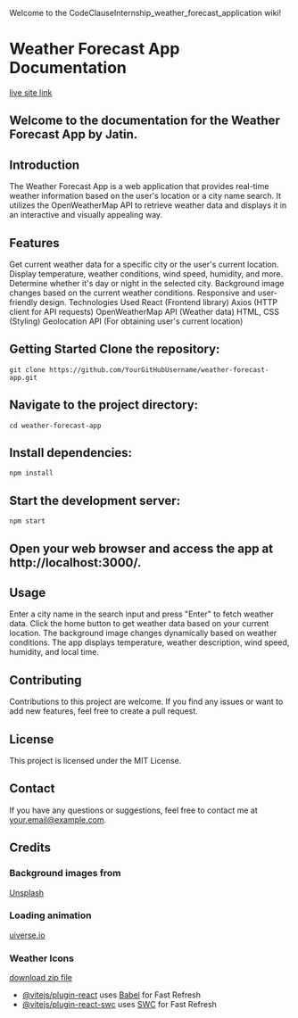 Welcome to the CodeClauseInternship_weather_forecast_application wiki!

# Weather Forecast App Documentation

[live site link ](https://weather-app-by-jatin.onrender.com/)

## Welcome to the documentation for the Weather Forecast App by **Jatin**.

## Introduction 
The Weather Forecast App is a web application that provides real-time weather information based on the user's location or a city name search. It utilizes the OpenWeatherMap API to retrieve weather data and displays it in an interactive and visually appealing way.

## Features
Get current weather data for a specific city or the user's current location. Display temperature, weather conditions, wind speed, humidity, and more. Determine whether it's day or night in the selected city. Background image changes based on the current weather conditions. Responsive and user-friendly design. Technologies Used React (Frontend library) Axios (HTTP client for API requests) OpenWeatherMap API (Weather data) HTML, CSS (Styling) Geolocation API (For obtaining user's current location)

## Getting Started Clone the repository:
`git clone https://github.com/YourGitHubUsername/weather-forecast-app.git` 

## Navigate to the project directory:
`cd weather-forecast-app `

## Install dependencies:
`npm install`

## Start the development server:
`npm start`

## Open your web browser and access the app at http://localhost:3000/.

## Usage
Enter a city name in the search input and press "Enter" to fetch weather data. Click the home button to get weather data based on your current location. The background image changes dynamically based on weather conditions. The app displays temperature, weather description, wind speed, humidity, and local time.

## Contributing
Contributions to this project are welcome. If you find any issues or want to add new features, feel free to create a pull request.

## License
This project is licensed under the MIT License.

## Contact
If you have any questions or suggestions, feel free to contact me at [your.email@example.com](mailto:jatinwebportfolio@gmail.com).

## Credits
### Background images from 
[Unsplash](https://unsplash.com/)

### Loading animation
[uiverse.io](https://uiverse.io/krlozCJ/horrible-fish-14)

### Weather Icons 
[download zip file](https://www.amcharts.com/free-animated-svg-weather-icons/)

- [@vitejs/plugin-react](https://github.com/vitejs/vite-plugin-react/blob/main/packages/plugin-react/README.md) uses [Babel](https://babeljs.io/) for Fast Refresh
- [@vitejs/plugin-react-swc](https://github.com/vitejs/vite-plugin-react-swc) uses [SWC](https://swc.rs/) for Fast Refresh
